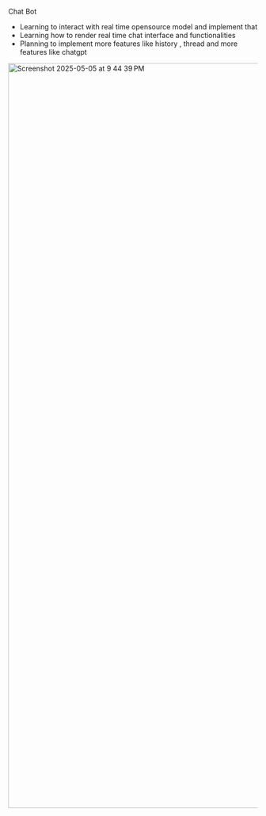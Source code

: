 Chat Bot 
  - Learning to interact with real time opensource model and implement that
  - Learning how to render real time chat interface and functionalities
  - Planning to implement more features like history , thread and more features like chatgpt 

<img width="1503" alt="Screenshot 2025-05-05 at 9 44 39 PM" src="https://github.com/user-attachments/assets/0d068d59-9020-4aca-87cc-7960c2d76037" />

